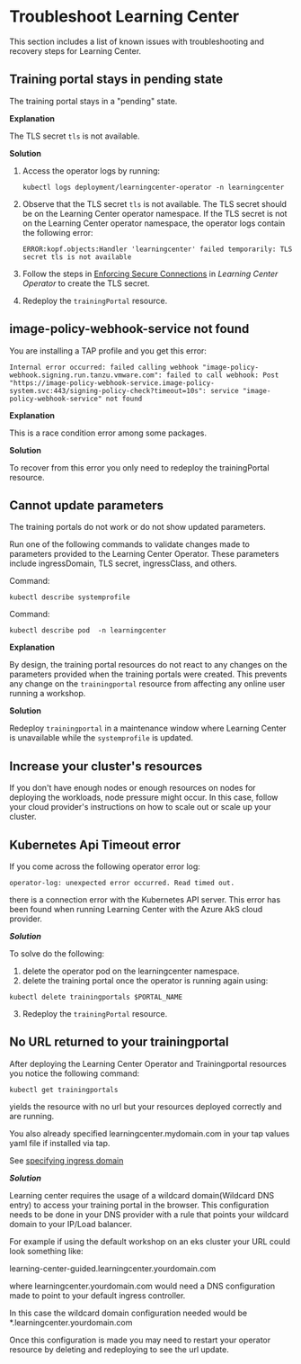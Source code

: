 # Troubleshoot Learning Center

This section includes a list of known issues with troubleshooting and recovery steps
for Learning Center.

## <a id="training-portal-pending"></a>Training portal stays in pending state

The training portal stays in a "pending" state.

**Explanation**

The TLS secret `tls` is not available.

**Solution**

1. Access the operator logs by running:

    ```console
    kubectl logs deployment/learningcenter-operator -n learningcenter
    ```

1. Observe that the TLS secret `tls` is not available. The TLS secret should be on the Learning
    Center operator namespace. If the TLS secret is not on the Learning Center operator namespace,
    the operator logs contain the following error:

    ```console
    ERROR:kopf.objects:Handler 'learningcenter' failed temporarily: TLS secret tls is not available
    ```

1. Follow the steps in
    [Enforcing Secure Connections](getting-started/learning-center-operator.html#enforce-secure-connect)
    in _Learning Center Operator_ to create the TLS secret.

1. Redeploy the `trainingPortal` resource.

## <a id="img-pol-wbhk-srvc-nt-fnd"></a>image-policy-webhook-service not found

You are installing a TAP profile and you get this error:

```console
Internal error occurred: failed calling webhook "image-policy-webhook.signing.run.tanzu.vmware.com": failed to call webhook: Post "https://image-policy-webhook-service.image-policy-system.svc:443/signing-policy-check?timeout=10s": service "image-policy-webhook-service" not found
```

**Explanation**

This is a race condition error among some packages.

**Solution**

To recover from this error you only need to redeploy the trainingPortal resource.

## <a id='cannot-update-parameters'></a> Cannot update parameters

The training portals do not work or do not show updated parameters.

Run one of the following commands to validate changes made to parameters provided to the Learning
Center Operator. These parameters include ingressDomain, TLS secret, ingressClass, and others.

Command:

```console
kubectl describe systemprofile
```

Command:

```console
kubectl describe pod  -n learningcenter
```

**Explanation**

By design, the training portal resources do not react to any changes on the parameters provided
when the training portals were created. This prevents any change on the `trainingportal` resource
from affecting any online user running a workshop.

**Solution**

Redeploy `trainingportal` in a maintenance window where Learning Center is unavailable while the
`systemprofile` is updated.


## <a id="increase-cluster-rsrcs"></a>Increase your cluster's resources

If you don't have enough nodes or enough resources on nodes for deploying the workloads, node pressure might occur.
In this case, follow your cloud provider's instructions on how to scale out or scale up your cluster.

## <a id="kub-api-timeout"></a>Kubernetes Api Timeout error

If you come across the following operator error log:

```
operator-log: unexpected error occurred. Read timed out.
```

there is a connection error with the Kubernetes API server. This error has been found when running Learning Center with the Azure AkS cloud provider.

***Solution***

To solve do the following:
1. delete the operator pod on the learningcenter namespace.
2. delete the training portal once the operator is running again using:
```
kubectl delete trainingportals $PORTAL_NAME
```
3. Redeploy the `trainingPortal` resource.

## <a id="missing-training-portal-url"></a>No URL returned to your trainingportal

After deploying the Learning Center Operator and Trainingportal resources you notice the following command:

```
kubectl get trainingportals
```
yields the resource with no url but your resources deployed correctly and are running.

You also already specified learningcenter.mydomain.com in your tap values yaml file if installed via tap.

See [specifying ingress domain](./getting-started/learning-center-operator.md#ingress-domain)

***Solution***

Learning center requires the usage of a wildcard domain(Wildcard DNS entry) to access your training portal in the browser. This configuration needs to be done in your DNS provider with a rule that points your wildcard domain to your IP/Load balancer.

For example if using the default workshop on an eks cluster your URL could look something like:

learning-center-guided.learningcenter.yourdomain.com

where learningcenter.yourdomain.com would need a DNS configuration made to point to your default ingress controller. 

In this case the wildcard domain configuration needed would be *.learningcenter.yourdomain.com

Once this configuration is made you may need to restart your operator resource by deleting and redeploying to see the url update.